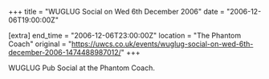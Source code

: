 +++
title = "WUGLUG Social on Wed 6th December 2006"
date = "2006-12-06T19:00:00Z"

[extra]
end_time = "2006-12-06T23:00:00Z"
location = "The Phantom Coach"
original = "https://uwcs.co.uk/events/wuglug-social-on-wed-6th-december-2006-1474488987012/"
+++

WUGLUG Pub Social at the Phantom Coach.

